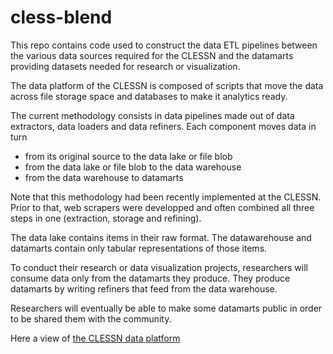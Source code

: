 # cless-blend
This repo contains code used to construct the data ETL pipelines between the various data sources required for the CLESSN and the datamarts providing datasets needed for research or visualization.

The data platform of the CLESSN is composed of scripts that move the data across file storage space and databases to make it analytics ready.

The current methodology consists in data pipelines made out of data extractors, data loaders and data refiners.  Each component moves data in turn 
* from its original source to the data lake or file blob
* from the data lake or file blob to the data warehouse 
* from the data warehouse to datamarts 

Note that this methodology had been recently implemented at the CLESSN.  Prior to that, web scrapers were developped and often combined all three steps in one (extraction, storage and refining).

The data lake contains items in their raw format.  The datawarehouse and datamarts contain only tabular representations of those items.

To conduct their research or data visualization projects, researchers will consume data only from the datamarts they produce.  They produce datamarts by writing refiners that feed from the data warehouse.

Researchers will eventually be able to make some datamarts public in order to be shared them with the community.

Here a view of [the CLESSN data platform](https://github.com/clessn/clessn-blend/blob/main/Doc/DataPlatformCLESSN.drawio.png)

